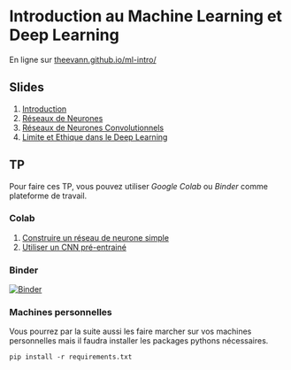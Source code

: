 # Introduction au Machine Learning et Deep Learning
En ligne sur [theevann.github.io/ml-intro/](https://theevann.github.io/ml-intro/)

## Slides

1. [Introduction](https://theevann.github.io/ml-intro/slides/intro.html)
2. [Réseaux de Neurones](https://theevann.github.io/ml-intro/slides/nn.html)
3. [Réseaux de Neurones Convolutionnels](https://theevann.github.io/ml-intro/slides/cnn.html)
4. [Limite et Ethique dans le Deep Learning](https://theevann.github.io/ml-intro/slides/ethique.html)

## TP
Pour faire ces TP, vous pouvez utiliser *Google Colab* ou *Binder* comme plateforme de travail.  

### Colab

1. [Construire un réseau de neurone simple](https://colab.research.google.com/github/theevann/ml-intro/blob/master/TP/Building-a-basic-network.ipynb)
2. [Utiliser un CNN pré-entrainé](https://colab.research.google.com/github/theevann/ml-intro/blob/master/TP/Using-a-pretrained-CNN.ipynb)

### Binder

[![Binder](https://mybinder.org/badge_logo.svg)](https://mybinder.org/v2/gh/theevann/ml-intro/master)

### Machines personnelles

Vous pourrez par la suite aussi les faire marcher sur vos machines personnelles mais il faudra installer les packages pythons nécessaires.

`pip install -r requirements.txt`
